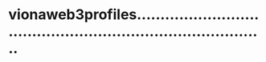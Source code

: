 # vionaweb3profiles.................................................................................
